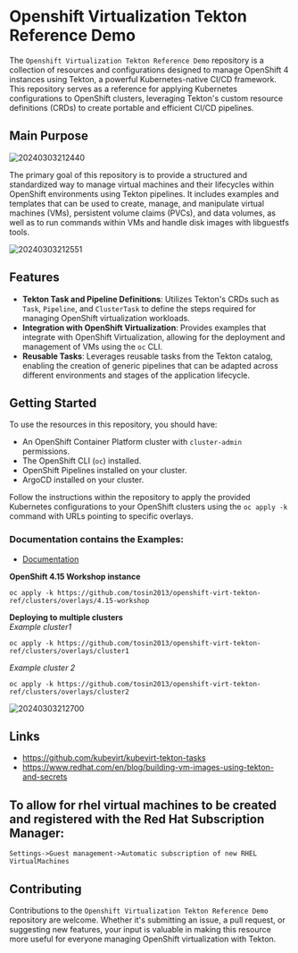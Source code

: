 # Openshift Virtualization Tekton Reference Demo

The `Openshift Virtualization Tekton Reference Demo` repository is a collection of resources and configurations designed to manage OpenShift 4 instances using Tekton, a powerful Kubernetes-native CI/CD framework. This repository serves as a reference for applying Kubernetes configurations to OpenShift clusters, leveraging Tekton's custom resource definitions (CRDs) to create portable and efficient CI/CD pipelines.

## Main Purpose

![20240303212440](https://i.imgur.com/0hEl4Gs.png)

The primary goal of this repository is to provide a structured and standardized way to manage virtual machines and their lifecycles within OpenShift environments using Tekton pipelines. It includes examples and templates that can be used to create, manage, and manipulate virtual machines (VMs), persistent volume claims (PVCs), and data volumes, as well as to run commands within VMs and handle disk images with libguestfs tools.

![20240303212551](https://i.imgur.com/2G6uswF.png)

## Features

- **Tekton Task and Pipeline Definitions**: Utilizes Tekton's CRDs such as `Task`, `Pipeline`, and `ClusterTask` to define the steps required for managing OpenShift virtualization workloads.
- **Integration with OpenShift Virtualization**: Provides examples that integrate with OpenShift Virtualization, allowing for the deployment and management of VMs using the `oc` CLI.
- **Reusable Tasks**: Leverages reusable tasks from the Tekton catalog, enabling the creation of generic pipelines that can be adapted across different environments and stages of the application lifecycle.

## Getting Started

To use the resources in this repository, you should have:

- An OpenShift Container Platform cluster with `cluster-admin` permissions.
- The OpenShift CLI (`oc`) installed.
- OpenShift Pipelines installed on your cluster.
- ArgoCD installed on your cluster.

Follow the instructions within the repository to apply the provided Kubernetes configurations to your OpenShift clusters using the `oc apply -k` command with URLs pointing to specific overlays.

### Documentation contains the Examples:
* [Documentation](docs/README.md)

**OpenShift 4.15 Workshop instance**
```
oc apply -k https://github.com/tosin2013/openshift-virt-tekton-ref/clusters/overlays/4.15-workshop
```

**Deploying to multiple clusters**  
*Example cluster1*
```
oc apply -k https://github.com/tosin2013/openshift-virt-tekton-ref/clusters/overlays/cluster1
```
*Example cluster 2*
```
oc apply -k https://github.com/tosin2013/openshift-virt-tekton-ref/clusters/overlays/cluster2
```

![20240303212700](https://i.imgur.com/mLZjbOy.png)

## Links 
* https://github.com/kubevirt/kubevirt-tekton-tasks
* https://www.redhat.com/en/blog/building-vm-images-using-tekton-and-secrets


## To allow for rhel virtual machines to be created and registered with the Red Hat Subscription Manager:
`Settings->Guest management->Automatic subscription of new RHEL VirtualMachines`

## Contributing

Contributions to the `Openshift Virtualization Tekton Reference Demo` repository are welcome. Whether it's submitting an issue, a pull request, or suggesting new features, your input is valuable in making this resource more useful for everyone managing OpenShift virtualization with Tekton.

